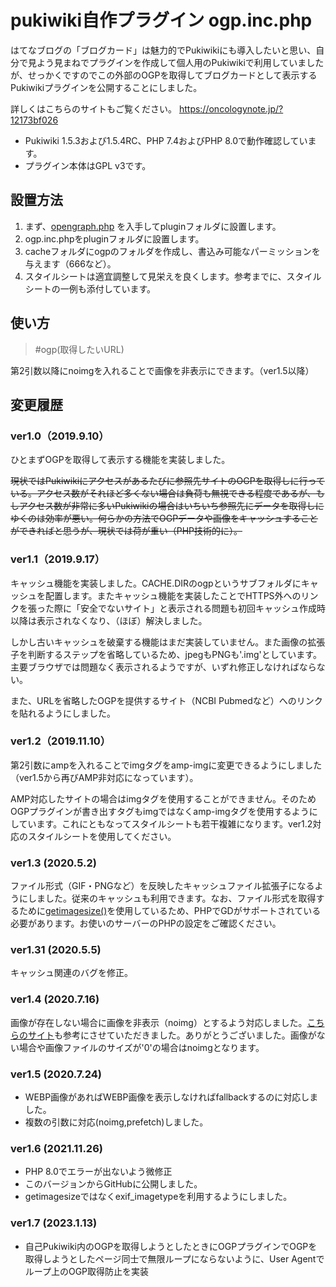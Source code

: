 # pukiwiki自作プラグイン ogp.inc.php
はてなブログの「ブログカード」は魅力的でPukiwikiにも導入したいと思い、自分で見よう見まねでプラグインを作成して個人用のPukiwikiで利用していましたが、せっかくですのでこの外部のOGPを取得してブログカードとして表示するPukiwikiプラグインを公開することにしました。

詳しくはこちらのサイトもご覧ください。
https://oncologynote.jp/?12173bf026

- Pukiwiki 1.5.3および1.5.4RC、PHP 7.4およびPHP 8.0で動作確認しています。
- プラグイン本体はGPL v3です。

## 設置方法

1. まず、[opengraph.php](https://github.com/scottmac/opengraph/) を入手してpluginフォルダに設置します。
2. ogp.inc.phpをpluginフォルダに設置します。
3. cacheフォルダにogpのフォルダを作成し、書込み可能なパーミッションを与えます（666など）。
4. スタイルシートは適宜調整して見栄えを良くします。参考までに、スタイルシートの一例も添付しています。

## 使い方

>\#ogp(取得したいURL)

第2引数以降にnoimgを入れることで画像を非表示にできます。（ver1.5以降）

## 変更履歴

### ver1.0（2019.9.10）[ ](https://oncologynote.jp/?12173bf026#j047861e)

ひとまずOGPを取得して表示する機能を実装しました。

~~現状ではPukiwikiにアクセスがあるたびに参照先サイトのOGPを取得しに行っている。アクセス数がそれほど多くない場合は負荷も無視できる程度であるが、もしアクセス数が非常に多いPukiwikiの場合はいちいち参照先にデータを取得しにゆくのは効率が悪い。何らかの方法でOGPデータや画像をキャッシュすることができればと思うが、現状では荷が重い（PHP技術的に）。~~

### ver1.1（2019.9.17）[ ](https://oncologynote.jp/?12173bf026#z7aaf86d)

キャッシュ機能を実装しました。CACHE.DIRのogpというサブフォルダにキャッシュを配置します。またキャッシュ機能を実装したことでHTTPS外へのリンクを張った際に「安全でないサイト」と表示される問題も初回キャッシュ作成時以降は表示されなくなり、（ほぼ）解決しました。

しかし古いキャッシュを破棄する機能はまだ実装していません。また画像の拡張子を判断するステップを省略しているため、jpegもPNGも'.img'としています。主要ブラウザでは問題なく表示されるようですが、いずれ修正しなければならない。

また、URLを省略したOGPを提供するサイト（NCBI Pubmedなど）へのリンクを貼れるようにしました。

### ver1.2（2019.11.10）[ ](https://oncologynote.jp/?12173bf026#w45f8d9b)

第2引数にampを入れることでimgタグをamp-imgに変更できるようにしました（ver1.5から再びAMP非対応になっています）。

AMP対応したサイトの場合はimgタグを使用することができません。そのためOGPプラグインが書き出すタグもimgではなくamp-imgタグを使用するようにしています。これにともなってスタイルシートも若干複雑になります。ver1.2対応のスタイルシートを使用してください。

### ver1.3 (2020.5.2)[ ](https://oncologynote.jp/?12173bf026#sff2b6b0)

ファイル形式（GIF・PNGなど）を反映したキャッシュファイル拡張子になるようにしました。従来のキャッシュも利用できます。なお、ファイル形式を取得するために[getimagesize()](https://www.php.net/manual/ja/book.image.php)を使用しているため、PHPでGDがサポートされている必要があります。お使いのサーバーのPHPの設定をご確認ください。

### ver1.31 (2020.5.5)[ ](https://oncologynote.jp/?12173bf026#td4248ba)

キャッシュ関連のバグを修正。

### ver1.4 (2020.7.16)[ ](https://oncologynote.jp/?12173bf026#aaf5e258)

画像が存在しない場合に画像を非表示（noimg）とするよう対応しました。[こちらのサイト](https://jpngamerswiki.com/?6d9c96fe42)も参考にさせていただきました。ありがとうございました。画像がない場合や画像ファイルのサイズが'0'の場合はnoimgとなります。

### ver1.5 (2020.7.24)[ ](https://oncologynote.jp/?12173bf026#sc41672a)

- WEBP画像があればWEBP画像を表示しなければfallbackするのに対応しました。
- 複数の引数に対応(noimg,prefetch)しました。

### ver1.6 (2021.11.26)[ ](https://oncologynote.jp/?12173bf026#nfff5d5b)

- PHP 8.0でエラーが出ないよう微修正
- このバージョンからGitHubに公開しました。
- getimagesizeではなくexif_imagetypeを利用するようにしました。

### ver1.7 (2023.1.13)

- 自己Pukiwiki内のOGPを取得しようとしたときにOGPプラグインでOGPを取得しようとしたページ同士で無限ループにならないように、User Agentでループ上のOGP取得防止を実装
